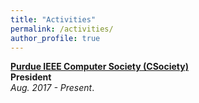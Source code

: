 ```yaml
---
title: "Activities"
permalink: /activities/
author_profile: true
---
```


<b>[Purdue IEEE Computer Society (CSociety)](http://sharanramjee.github.io/activities/csociety)</b> <br>
<b>President</b><br>
<i>Aug. 2017 - Present</i>.
